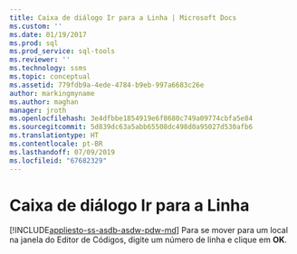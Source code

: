 ```yaml
---
title: Caixa de diálogo Ir para a Linha | Microsoft Docs
ms.custom: ''
ms.date: 01/19/2017
ms.prod: sql
ms.prod_service: sql-tools
ms.reviewer: ''
ms.technology: ssms
ms.topic: conceptual
ms.assetid: 779fdb9a-4ede-4784-b9eb-997a6683c26e
author: markingmyname
ms.author: maghan
manager: jroth
ms.openlocfilehash: 3e4dfbbe1854919e6f8680c749a09774cbfa5e84
ms.sourcegitcommit: 5d839dc63a5abb65508dc498d0a95027d530afb6
ms.translationtype: HT
ms.contentlocale: pt-BR
ms.lasthandoff: 07/09/2019
ms.locfileid: "67682329"
---
```

# <a name="go-to-line-dialog-box"></a>Caixa de diálogo Ir para a Linha
[!INCLUDE[appliesto-ss-asdb-asdw-pdw-md](../../includes/appliesto-ss-asdb-asdw-pdw-md.md)]
Para se mover para um local na janela do Editor de Códigos, digite um número de linha e clique em **OK**.